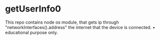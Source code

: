 # getUserInfo0
This repo contains node os module, 
that gets ip through "networkInterfaces().address" the internet that the device is connected. 
• educational purpose only.
